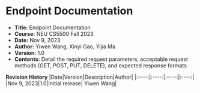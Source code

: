 # Endpoint Documentation
- **Title:** Endpoint Documentation
- **Course:** NEU CS5500 Fall 2023
- **Date:** Nov 9, 2023
- **Author:** Yiwen Wang, Xinyi Gao, Yijia Ma
- **Version:** 1.0
- **Contents:** Detail the required request parameters, acceptable request methods (GET, POST, PUT, DELETE), and expected response formats

**Revision History**
|Date|Version|Description|Author|
|:----:|:----:|:----:|:----:|
|Nov 9, 2023|1.0|Initial release| Yiwen Wang|

